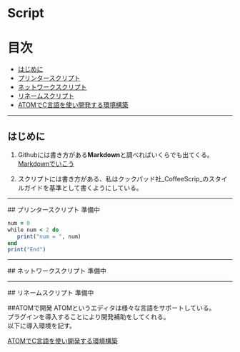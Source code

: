 # Script

# 目次

- [はじめに](#first)
- [プリンタースクリプト](#printscript)
- [ネットワークスクリプト](#netsc)
- [リネームスクリプト](#rename)
- [ATOMでC言語を使い開発する環境構築](ATOM)
<hr id="first" />

## はじめに

1. Githubには書き方がある**Markdown**と調べればいくらでも出てくる。[Markdownでいこう](https://gist.github.com/wate/7072365)

2. スクリプトには書き方がある、私はクックパッド社_CoffeeScrip_のスタイルガイドを基準として書くようにしている。


<hr id="printscript" />
## プリンタースクリプト
準備中

```rb
num = 0
while num < 2 do
   print("num = ", num)
end
print("End")
```

<hr id="netsc" />
## ネットワークスクリプト
準備中


<hr id="rename" />
## リネームスクリプト
準備中

##ATOMで開発
ATOMというエディタは様々な言語をサポートしている。  
プラグインを導入することにより開発補助をしてくれる。  
以下に導入環境を記す。　　　　　　　　　　　　　　　　　　　　　
 

[ATOMでC言語を使い開発する環境構築](ATOM)

